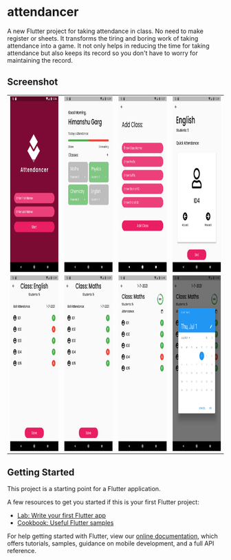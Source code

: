 # attendancer

A new Flutter project for taking attendance in class. No need to make register or sheets. It transforms the tiring and boring work of taking attendance into a game. It not only helps in reducing the time for taking attendance but also keeps its record so you don't have to worry for maintaining the record.

## Screenshot
<table>
<tr>
  <td><img src="https://github.com/himanshugarg08/attendancer/blob/main/AD_01.png" width=216 height=408 padding = "20"/></td>
  <td><img src="https://github.com/himanshugarg08/attendancer/blob/main/AD_02.png" width=216 height=408 padding = "20"/></td>
  <td><img src="https://github.com/himanshugarg08/attendancer/blob/main/AD_03.png" width=216 height=408 padding = "20"/></td>
  <td><img src="https://github.com/himanshugarg08/attendancer/blob/main/AD_04.png" width=216 height=408 padding = "20"/></td>
</tr>
<tr>
  <td><img src="https://github.com/himanshugarg08/attendancer/blob/main/AD_05.png" width=216 height=408 padding = "20"/></td>
  <td><img src="https://github.com/himanshugarg08/attendancer/blob/main/AD_06.png" width=216 height=408 padding = "20"/></td>
  <td><img src="https://github.com/himanshugarg08/attendancer/blob/main/AD_07.png" width=216 height=408 padding = "20"/></td>
  <td><img src="https://github.com/himanshugarg08/attendancer/blob/main/AD_08.png" width=216 height=408 padding = "20"/></td>
</tr>
</table>

## Getting Started

This project is a starting point for a Flutter application.

A few resources to get you started if this is your first Flutter project:

- [Lab: Write your first Flutter app](https://flutter.dev/docs/get-started/codelab)
- [Cookbook: Useful Flutter samples](https://flutter.dev/docs/cookbook)

For help getting started with Flutter, view our
[online documentation](https://flutter.dev/docs), which offers tutorials,
samples, guidance on mobile development, and a full API reference.
